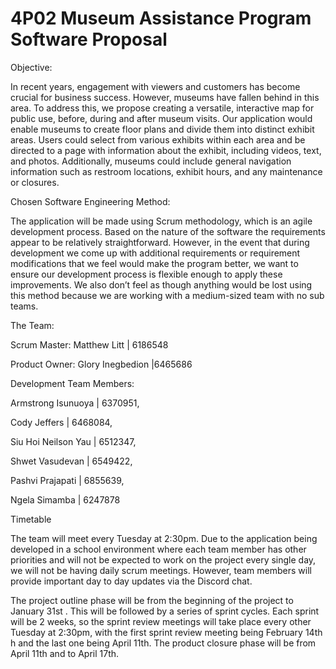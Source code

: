 # 4P02 Museum Assistance Program Software Proposal 

Objective: 

In recent years, engagement with viewers and customers has become crucial for business success. However, museums have fallen behind in this area. To address this, we propose creating a versatile, interactive map for public use, before, during and after museum visits. Our application would enable museums to create floor plans and divide them into distinct exhibit areas. Users could select from various exhibits within each area and be directed to a page with information about the exhibit, including videos, text, and photos. Additionally, museums could include general navigation information such as restroom locations, exhibit hours, and any maintenance or closures. 

 

Chosen Software Engineering Method: 

The application will be made using Scrum methodology, which is an agile development process. Based on the nature of the software the requirements appear to be relatively straightforward. However, in the event that during development we come up with additional requirements or requirement modifications that we feel would make the program better, we want to ensure our development process is flexible enough to apply these improvements. We also don’t feel as though anything would be lost using this method because we are working with a medium-sized team with no sub teams. 

 

The Team: 

Scrum Master: Matthew Litt | 6186548 

Product Owner: Glory Inegbedion |6465686 

Development Team Members: 

Armstrong Isunuoya | 6370951,  

Cody Jeffers | 6468084, 

Siu Hoi Neilson Yau | 6512347,  

Shwet Vasudevan | 6549422,  

Pashvi Prajapati | 6855639,  

Ngela Simamba | 6247878 

 

Timetable 

The team will meet every Tuesday at 2:30pm. Due to the application being developed in a school environment where each team member has other priorities and will not be expected to work on the project every single day, we will not be having daily scrum meetings. However, team members will provide important day to day updates via the Discord chat.  

The project outline phase will be from the beginning of the project to January 31st . This will be followed by a series of sprint cycles. Each sprint will be 2 weeks, so the sprint review meetings will take place every other Tuesday at 2:30pm, with the first sprint review meeting being February 14th h and the last one being April 11th. The product closure phase will be from April 11th and to April 17th.  
